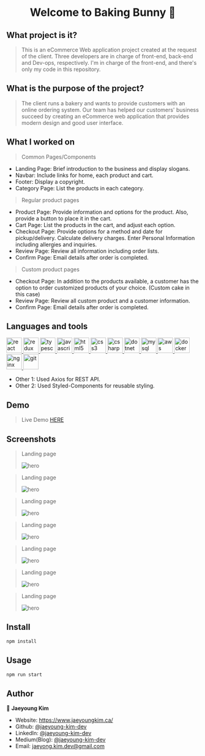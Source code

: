 <h1 align="center">Welcome to Baking Bunny 👋</h1>

## What project is it?

> This is an eCommerce Web application project created at the request of the client.
> Three developers are in charge of front-end, back-end and Dev-ops, respectively.
> I'm in charge of the front-end, and there's only my code in this repository.

## What is the purpose of the project?

> The client runs a bakery and wants to provide customers with an online ordering system.
> Our team has helped our customers' business succeed by creating an eCommerce web application that provides modern design and good user interface.

## What I worked on

> Common Pages/Components

- Landing Page: Brief introduction to the business and display slogans.
- Navbar: Include links for home, each product and cart.
- Footer: Display a copyright.
- Category Page: List the products in each category.

> Regular product pages

- Product Page: Provide information and options for the product. Also, provide a button to place it in the cart.
- Cart Page: List the products in the cart, and adjust each option.
- Checkout Page: Provide options for a method and date for pickup/delivery. Calculate delivery charges. Enter Personal Information including allergies and inquiries.
- Review Page: Review all information including order lists.
- Confirm Page: Email details after order is completed.

> Custom product pages

- Checkout Page: In addition to the products available, a customer has the option to order customized products of your choice. (Custom cake in this case)
- Review Page: Review all custom product and a customer information.
- Confirm Page: Email details after order is completed.

## Languages and tools

<p align="left"> 
  <a href="https://reactjs.org/" target="_blank"> <img src="https://raw.githubusercontent.com/devicons/devicon/master/icons/react/react-original-wordmark.svg" alt="react" width="40" height="40"/> </a> 
  <a href="https://redux.js.org" target="_blank"> <img src="https://raw.githubusercontent.com/devicons/devicon/master/icons/redux/redux-original.svg" alt="redux" width="40" height="40"/> </a> <a href="https://www.typescriptlang.org/" target="_blank"> <img src="https://raw.githubusercontent.com/devicons/devicon/master/icons/typescript/typescript-original.svg" alt="typescript" width="40" height="40"/> </a>
  <a href="https://developer.mozilla.org/en-US/docs/Web/JavaScript" target="_blank"> <img src="https://raw.githubusercontent.com/devicons/devicon/master/icons/javascript/javascript-original.svg" alt="javascript" width="40" height="40"/> </a>
  <a href="https://www.w3.org/html/" target="_blank"> <img src="https://raw.githubusercontent.com/devicons/devicon/master/icons/html5/html5-original-wordmark.svg" alt="html5" width="40" height="40"/> </a>
  <a href="https://www.w3schools.com/css/" target="_blank"> <img src="https://raw.githubusercontent.com/devicons/devicon/master/icons/css3/css3-original-wordmark.svg" alt="css3" width="40" height="40"/> </a> 
  <a href="https://www.w3schools.com/cs/" target="_blank"> <img src="https://raw.githubusercontent.com/devicons/devicon/master/icons/csharp/csharp-original.svg" alt="csharp" width="40" height="40"/> </a>
  <a href="https://dotnet.microsoft.com/" target="_blank"> <img src="https://raw.githubusercontent.com/devicons/devicon/master/icons/dot-net/dot-net-original-wordmark.svg" alt="dotnet" width="40" height="40"/> </a>
  <a href="https://www.mysql.com/" target="_blank"> <img src="https://raw.githubusercontent.com/devicons/devicon/master/icons/mysql/mysql-original-wordmark.svg" alt="mysql" width="40" height="40"/> </a>
  <a href="https://aws.amazon.com" target="_blank"> <img src="https://raw.githubusercontent.com/devicons/devicon/master/icons/amazonwebservices/amazonwebservices-original-wordmark.svg" alt="aws" width="40" height="40"/> </a>
  <a href="https://www.docker.com/" target="_blank"> <img src="https://raw.githubusercontent.com/devicons/devicon/master/icons/docker/docker-original-wordmark.svg" alt="docker" width="40" height="40"/> </a>
  <a href="https://www.nginx.com" target="_blank"> <img src="https://raw.githubusercontent.com/devicons/devicon/master/icons/nginx/nginx-original.svg" alt="nginx" width="40" height="40"/> </a>
  <a href="https://git-scm.com/" target="_blank"> <img src="https://www.vectorlogo.zone/logos/git-scm/git-scm-icon.svg" alt="git" width="40" height="40"/> </a>
</p>

- Other 1: Used Axios for REST API.
- Other 2: Used Styled-Components for reusable styling.

## Demo

> Live Demo <a href="https://bakingbunny.netlify.app/" target="_blank"> HERE </a>

## Screenshots

> Landing page
>
> ![hero](./screenshots/screenshot01.jpg?raw=true)

> Landing page
>
> ![hero](./screenshots/screenshot02.jpg?raw=true)

> Landing page
>
> ![hero](./screenshots/screenshot03.jpg?raw=true)

> Landing page
>
> ![hero](./screenshots/screenshot04.jpg?raw=true)

> Landing page
>
> ![hero](./screenshots/screenshot05.jpg?raw=true)

> Landing page
>
> ![hero](./screenshots/screenshot06.jpg?raw=true)

> Landing page
>
> ![hero](./screenshots/screenshot07.jpg?raw=true)

## Install

```sh
npm install
```

## Usage

```sh
npm run start
```

## Author

👤 **Jaeyoung Kim**

- Website: https://www.jaeyoungkim.ca/
- Github: [@jaeyoung-kim-dev](https://github.com/jaeyoung-kim-dev)
- LinkedIn: [@jaeyoung-kim-dev](https://www.linkedin.com/in/jaeyoung-kim-dev/)
- Medium(Blog): [@jaeyoung-kim-dev](https://jaeyoung-kim-dev.medium.com/)
- Email: jaeyong.kim.dev@gmail.com
